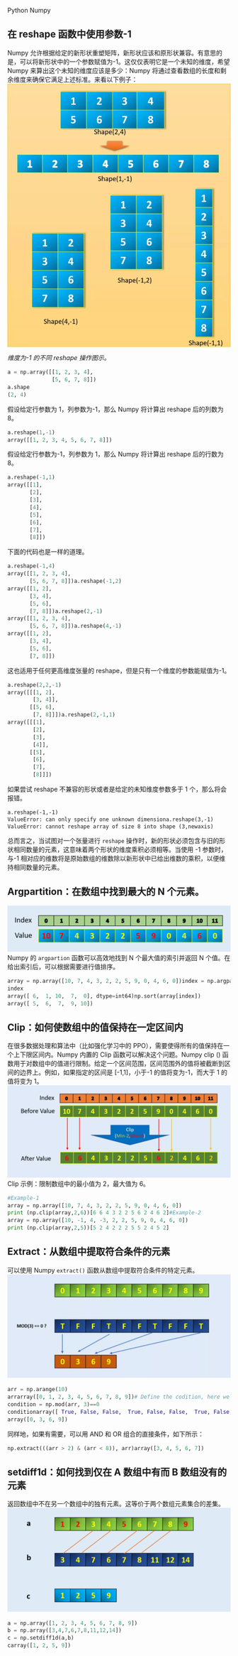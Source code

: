 Python Numpy
<a name="jCvzu"></a>
## 在 reshape 函数中使用参数-1
Numpy 允许根据给定的新形状重塑矩阵，新形状应该和原形状兼容。有意思的是，可以将新形状中的一个参数赋值为-1。这仅仅表明它是一个未知的维度，希望 Numpy 来算出这个未知的维度应该是多少：Numpy 将通过查看数组的长度和剩余维度来确保它满足上述标准。来看以下例子： <br />![](./img/1618240651825-e0c05248-e5f4-4734-a178-70bccb19594a.webp)<br />_维度为-1 的不同 reshape 操作图示。_
```python
a = np.array([[1, 2, 3, 4],
              [5, 6, 7, 8]])
a.shape
(2, 4)
```
假设给定行参数为 1，列参数为-1，那么 Numpy 将计算出 reshape 后的列数为 8。
```python
a.reshape(1,-1)
array([[1, 2, 3, 4, 5, 6, 7, 8]])
```
假设给定行参数为-1，列参数为 1，那么 Numpy 将计算出 reshape 后的行数为 8。
```python
a.reshape(-1,1)
array([[1],
       [2],
       [3],
       [4],
       [5],
       [6],
       [7],
       [8]])
```
下面的代码也是一样的道理。
```python
a.reshape(-1,4)
array([[1, 2, 3, 4],
       [5, 6, 7, 8]])a.reshape(-1,2)
array([[1, 2],
       [3, 4],
       [5, 6],
       [7, 8]])a.reshape(2,-1)
array([[1, 2, 3, 4],
       [5, 6, 7, 8]])a.reshape(4,-1)
array([[1, 2],
       [3, 4],
       [5, 6],
       [7, 8]])
```
这也适用于任何更高维度张量的 reshape，但是只有一个维度的参数能赋值为-1。
```python
a.reshape(2,2,-1)
array([[[1, 2],
        [3, 4]],
       [[5, 6],
        [7, 8]]])a.reshape(2,-1,1)
array([[[1],
        [2],
        [3],
        [4]],
       [[5],
        [6],
        [7],
        [8]]])
```
如果尝试 reshape 不兼容的形状或者是给定的未知维度参数多于 1 个，那么将会报错。
```
a.reshape(-1,-1)
ValueError: can only specify one unknown dimensiona.reshape(3,-1)
ValueError: cannot reshape array of size 8 into shape (3,newaxis)
```
总而言之，当试图对一个张量进行 `reshape` 操作时，新的形状必须包含与旧的形状相同数量的元素，这意味着两个形状的维度乘积必须相等。当使用 -1 参数时，与-1 相对应的维数将是原始数组的维数除以新形状中已给出维数的乘积，以便维持相同数量的元素。
<a name="P4QW6"></a>
## Argpartition：在数组中找到最大的 N 个元素。
![](./img/1618240651867-ff94b08d-1022-4cd4-90ec-828482b89c94.png)<br />Numpy 的 `argpartion` 函数可以高效地找到 N 个最大值的索引并返回 N 个值。在给出索引后，可以根据需要进行值排序。
```python
array = np.array([10, 7, 4, 3, 2, 2, 5, 9, 0, 4, 6, 0])index = np.argpartition*(array, -5)[-5:]
index
array([ 6,  1, 10,  7,  0], dtype=int64)np.sort(array[index])
array([ 5,  6,  7,  9, 10])
```
<a name="8vB1E"></a>
## Clip：如何使数组中的值保持在一定区间内
在很多数据处理和算法中（比如强化学习中的 PPO），需要使得所有的值保持在一个上下限区间内。Numpy 内置的 Clip 函数可以解决这个问题。Numpy clip () 函数用于对数组中的值进行限制。给定一个区间范围，区间范围外的值将被截断到区间的边界上。例如，如果指定的区间是 [-1,1]，小于-1 的值将变为-1，而大于 1 的值将变为 1。<br />![](./img/1618240652223-75e6da49-4e32-4bdd-acd2-e72128c58e01.webp)<br />Clip 示例：限制数组中的最小值为 2，最大值为 6。
```python
#Example-1
array = np.array([10, 7, 4, 3, 2, 2, 5, 9, 0, 4, 6, 0])
print (np.clip(array,2,6))[6 6 4 3 2 2 5 6 2 4 6 2]#Example-2
array = np.array([10, -1, 4, -3, 2, 2, 5, 9, 0, 4, 6, 0])
print (np.clip(array,2,5))[5 2 4 2 2 2 5 5 2 4 5 2]
```
<a name="5ca924b0"></a>
## Extract：从数组中提取符合条件的元素
可以使用 Numpy `extract()` 函数从数组中提取符合条件的特定元素。<br />![](./img/1618240652514-69166eea-f45e-47eb-ab04-4a419ffc11bb.webp)
```python
arr = np.arange(10)
arrarray([0, 1, 2, 3, 4, 5, 6, 7, 8, 9])# Define the codition, here we take MOD 3 if zero
condition = np.mod(arr, 3)==0
conditionarray([ True, False, False,  True, False, False,  True, False, False,True])np.extract(condition, arr)
array([0, 3, 6, 9])
```
同样地，如果有需要，可以用 AND 和 OR 组合的直接条件，如下所示：
```python
np.extract(((arr > 2) & (arr < 8)), arr)array([3, 4, 5, 6, 7])
```
<a name="fYyfJ"></a>
## setdiff1d：如何找到仅在 A 数组中有而 B 数组没有的元素
返回数组中不在另一个数组中的独有元素。这等价于两个数组元素集合的差集。<br />![](./img/1618240652835-b3d58a4a-408b-44d9-890d-30464ad19722.png)
```python
a = np.array([1, 2, 3, 4, 5, 6, 7, 8, 9])
b = np.array([3,4,7,6,7,8,11,12,14])
c = np.setdiff1d(a,b)
carray([1, 2, 5, 9])
```
